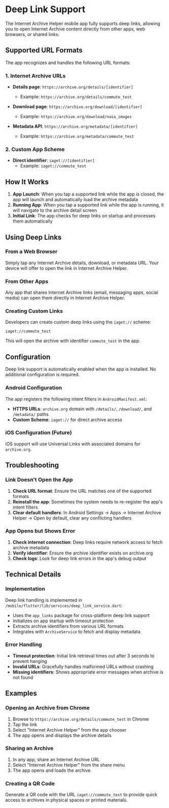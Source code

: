 # Deep Link Support

The Internet Archive Helper mobile app fully supports deep links, allowing you to open Internet Archive content directly from other apps, web browsers, or shared links.

## Supported URL Formats

The app recognizes and handles the following URL formats:

### 1. Internet Archive URLs

- **Details page**: `https://archive.org/details/[identifier]`
  - Example: `https://archive.org/details/commute_test`
  
- **Download page**: `https://archive.org/download/[identifier]`
  - Example: `https://archive.org/download/nasa_images`
  
- **Metadata API**: `https://archive.org/metadata/[identifier]`
  - Example: `https://archive.org/metadata/commute_test`

### 2. Custom App Scheme

- **Direct identifier**: `iaget://[identifier]`
  - Example: `iaget://commute_test`

## How It Works

1. **App Launch**: When you tap a supported link while the app is closed, the app will launch and automatically load the archive metadata
2. **Running App**: When you tap a supported link while the app is running, it will navigate to the archive detail screen
3. **Initial Link**: The app checks for deep links on startup and processes them automatically

## Using Deep Links

### From a Web Browser

Simply tap any Internet Archive details, download, or metadata URL. Your device will offer to open the link in Internet Archive Helper.

### From Other Apps

Any app that shares Internet Archive links (email, messaging apps, social media) can open them directly in Internet Archive Helper.

### Creating Custom Links

Developers can create custom deep links using the `iaget://` scheme:

```
iaget://commute_test
```

This will open the archive with identifier `commute_test` in the app.

## Configuration

Deep link support is automatically enabled when the app is installed. No additional configuration is required.

### Android Configuration

The app registers the following intent filters in `AndroidManifest.xml`:

- **HTTPS URLs**: `archive.org` domain with `/details/`, `/download/`, and `/metadata/` paths
- **Custom Scheme**: `iaget://` for direct archive access

### iOS Configuration (Future)

iOS support will use Universal Links with associated domains for `archive.org`.

## Troubleshooting

### Link Doesn't Open the App

1. **Check URL format**: Ensure the URL matches one of the supported formats
2. **Reinstall the app**: Sometimes the system needs to re-register the app's intent filters
3. **Clear default handlers**: In Android Settings → Apps → Internet Archive Helper → Open by default, clear any conflicting handlers

### App Opens but Shows Error

1. **Check internet connection**: Deep links require network access to fetch archive metadata
2. **Verify identifier**: Ensure the archive identifier exists on archive.org
3. **Check logs**: Look for deep link errors in the app's debug output

## Technical Details

### Implementation

Deep link handling is implemented in `/mobile/flutter/lib/services/deep_link_service.dart`:

- Uses the `app_links` package for cross-platform deep link support
- Initializes on app startup with timeout protection
- Extracts archive identifiers from various URL formats
- Integrates with `ArchiveService` to fetch and display metadata

### Error Handling

- **Timeout protection**: Initial link retrieval times out after 3 seconds to prevent hanging
- **Invalid URLs**: Gracefully handles malformed URLs without crashing
- **Missing identifiers**: Shows appropriate error messages when archive is not found

## Examples

### Opening an Archive from Chrome

1. Browse to `https://archive.org/details/commute_test` in Chrome
2. Tap the link
3. Select "Internet Archive Helper" from the app chooser
4. The app opens and displays the archive details

### Sharing an Archive

1. In any app, share an Internet Archive URL
2. Select "Internet Archive Helper" from the share menu
3. The app opens and loads the archive

### Creating a QR Code

Generate a QR code with the URL `iaget://commute_test` to provide quick access to archives in physical spaces or printed materials.
